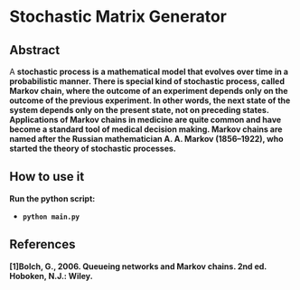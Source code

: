 # Stochastic Matrix Generator
## Abstract
A <b>stochastic process<b> is a mathematical model that evolves over time in a probabilistic manner. There is special kind of stochastic process, called <b>Markov chain<b>, where the outcome of an experiment depends only on the outcome of the previous experiment. In other words, the next state of the system depends only on the present state, not on preceding states. Applications of Markov chains in medicine are quite common and have become a standard tool of medical decision making. Markov chains are named after the Russian mathematician A. A. Markov (1856–1922), who started the theory of stochastic processes.
## How to use it
Run the python script:
- `python main.py`

## References
[1]Bolch, G., 2006. Queueing networks and Markov chains. 2nd ed. Hoboken, N.J.: Wiley.
